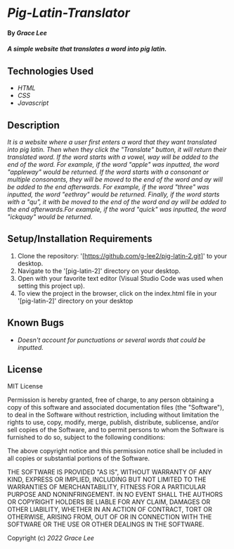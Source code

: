 # _Pig-Latin-Translator_

#### By _**Grace Lee**_

#### _A simple website that translates a word into pig latin._

## Technologies Used

* _HTML_
* _CSS_
* _Javascript_

## Description

_It is a website where a user first enters a word that they want translated into pig latin. Then when they click the "Translate" button, it will return their translated word. If the word starts with a vowel, way will be added to the end of the word. For example, if the word "apple" was inputted, the word "appleway" would be returned. If the word starts with a consonant or multiple consonants, they will be moved to the end of the word and ay will be added to the end afterwards. For example, if the word "three" was inputted, the word "eethray" would be returned. Finally, if the word starts with a "qu", it with be moved to the end of the word and ay will be added to the end afterwards.For example, if the word "quick" was inputted, the word "ickquay" would be returned._

## Setup/Installation Requirements
1. Clone the repository: '[https://github.com/g-lee2/pig-latin-2.git]' to your desktop.
2. Navigate to the '[pig-latin-2]' directory on your desktop.
3. Open with your favorite text editor (Visual Studio Code was used when setting this project up).
4. To view the project in the browser, click on the index.html file in your '[pig-latin-2]' directory on your desktop

## Known Bugs

* _Doesn't account for punctuations or several words that could be inputted._

## License

MIT License

Permission is hereby granted, free of charge, to any person obtaining a copy
of this software and associated documentation files (the "Software"), to deal
in the Software without restriction, including without limitation the rights
to use, copy, modify, merge, publish, distribute, sublicense, and/or sell
copies of the Software, and to permit persons to whom the Software is
furnished to do so, subject to the following conditions:

The above copyright notice and this permission notice shall be included in all
copies or substantial portions of the Software.

THE SOFTWARE IS PROVIDED "AS IS", WITHOUT WARRANTY OF ANY KIND, EXPRESS OR
IMPLIED, INCLUDING BUT NOT LIMITED TO THE WARRANTIES OF MERCHANTABILITY,
FITNESS FOR A PARTICULAR PURPOSE AND NONINFRINGEMENT. IN NO EVENT SHALL THE
AUTHORS OR COPYRIGHT HOLDERS BE LIABLE FOR ANY CLAIM, DAMAGES OR OTHER
LIABILITY, WHETHER IN AN ACTION OF CONTRACT, TORT OR OTHERWISE, ARISING FROM,
OUT OF OR IN CONNECTION WITH THE SOFTWARE OR THE USE OR OTHER DEALINGS IN THE
SOFTWARE.

Copyright (c) _2022_ _Grace Lee_
